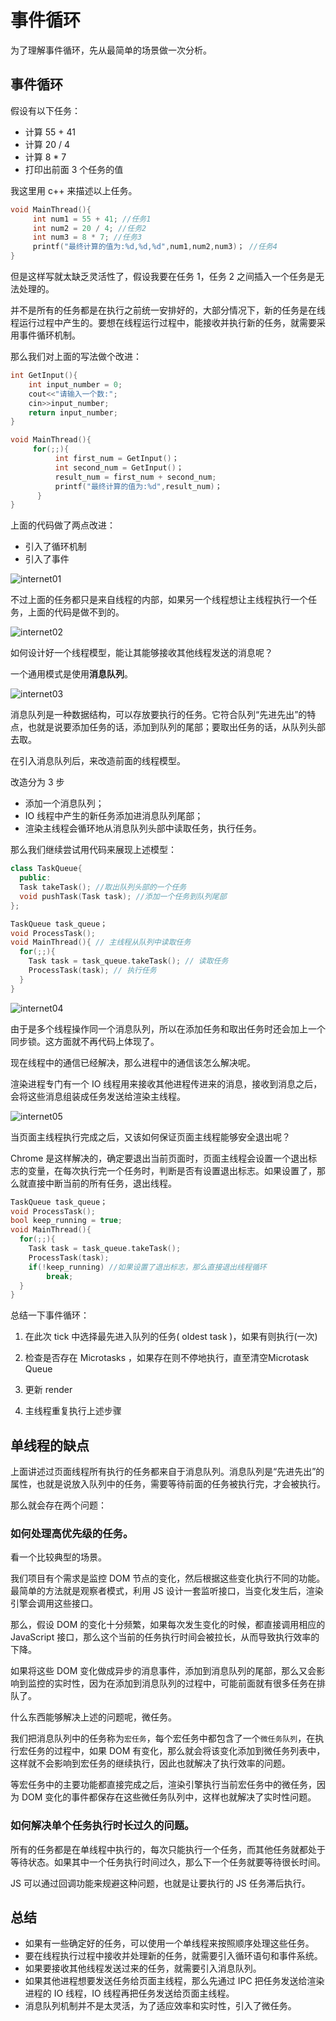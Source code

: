 # 事件循环

为了理解事件循环，先从最简单的场景做一次分析。

## 事件循环

假设有以下任务：

- 计算 55 + 41
- 计算 20 / 4
- 计算 8 * 7
- 打印出前面 3 个任务的值

我这里用 c++ 来描述以上任务。

``` c++
void MainThread(){
     int num1 = 55 + 41; //任务1
     int num2 = 20 / 4; //任务2
     int num3 = 8 * 7; //任务3
     printf("最终计算的值为:%d,%d,%d",num1,num2,num3)； //任务4
}
```

但是这样写就太缺乏灵活性了，假设我要在任务 1，任务 2 之间插入一个任务是无法处理的。

并不是所有的任务都是在执行之前统一安排好的，大部分情况下，新的任务是在线程运行过程中产生的。要想在线程运行过程中，能接收并执行新的任务，就需要采用事件循环机制。

那么我们对上面的写法做个改进：

```c++
int GetInput(){
    int input_number = 0;
    cout<<"请输入一个数:";
    cin>>input_number;
    return input_number;
}

void MainThread(){
     for(;;){
          int first_num = GetInput()；
          int second_num = GetInput()；
          result_num = first_num + second_num;
          printf("最终计算的值为:%d",result_num)；
      }
}
```

上面的代码做了两点改进：

- 引入了循环机制
- 引入了事件

<img :src="$withBase('/internet01.png')" alt="internet01"/>

不过上面的任务都只是来自线程的内部，如果另一个线程想让主线程执行一个任务，上面的代码是做不到的。

<img :src="$withBase('/internet02.png')" alt="internet02"/>

如何设计好一个线程模型，能让其能够接收其他线程发送的消息呢？

一个通用模式是使用**消息队列**。

<img :src="$withBase('/internet03.png')" alt="internet03"/>

消息队列是一种数据结构，可以存放要执行的任务。它符合队列“先进先出”的特点，也就是说要添加任务的话，添加到队列的尾部；要取出任务的话，从队列头部去取。

在引入消息队列后，来改造前面的线程模型。

改造分为 3 步

- 添加一个消息队列；
- IO 线程中产生的新任务添加进消息队列尾部；
- 渲染主线程会循环地从消息队列头部中读取任务，执行任务。

那么我们继续尝试用代码来展现上述模型：

```c++
class TaskQueue{
  public:
  Task takeTask(); //取出队列头部的一个任务
  void pushTask(Task task); //添加一个任务到队列尾部
};

TaskQueue task_queue；
void ProcessTask();
void MainThread(){ // 主线程从队列中读取任务
  for(;;){
    Task task = task_queue.takeTask(); // 读取任务
    ProcessTask(task); // 执行任务
  }
}
```

<img :src="$withBase('/internet04.png')" alt="internet04"/>

由于是多个线程操作同一个消息队列，所以在添加任务和取出任务时还会加上一个同步锁。这方面就不再代码上体现了。

现在线程中的通信已经解决，那么进程中的通信该怎么解决呢。

渲染进程专门有一个 IO 线程用来接收其他进程传进来的消息，接收到消息之后，会将这些消息组装成任务发送给渲染主线程。

<img :src="$withBase('/internet05.png')" alt="internet05"/>

当页面主线程执行完成之后，又该如何保证页面主线程能够安全退出呢？

Chrome 是这样解决的，确定要退出当前页面时，页面主线程会设置一个退出标志的变量，在每次执行完一个任务时，判断是否有设置退出标志。如果设置了，那么就直接中断当前的所有任务，退出线程。

```c++
TaskQueue task_queue；
void ProcessTask();
bool keep_running = true;
void MainThread(){
  for(;;){
    Task task = task_queue.takeTask();
    ProcessTask(task);
    if(!keep_running) //如果设置了退出标志，那么直接退出线程循环
        break; 
  }
}
```

总结一下事件循环：

1. 在此次 tick 中选择最先进入队列的任务( oldest task )，如果有则执行(一次)

2. 检查是否存在 Microtasks ，如果存在则不停地执行，直至清空Microtask Queue

3. 更新 render

4. 主线程重复执行上述步骤

## 单线程的缺点

上面讲述过页面线程所有执行的任务都来自于消息队列。消息队列是“先进先出”的属性，也就是说放入队列中的任务，需要等待前面的任务被执行完，才会被执行。

那么就会存在两个问题：

### 如何处理高优先级的任务。

看一个比较典型的场景。

我们项目有个需求是监控 DOM 节点的变化，然后根据这些变化执行不同的功能。最简单的方法就是观察者模式，利用 JS 设计一套监听接口，当变化发生后，渲染引擎会调用这些接口。

那么，假设 DOM 的变化十分频繁，如果每次发生变化的时候，都直接调用相应的 JavaScript 接口，那么这个当前的任务执行时间会被拉长，从而导致执行效率的下降。

如果将这些 DOM 变化做成异步的消息事件，添加到消息队列的尾部，那么又会影响到监控的实时性，因为在添加到消息队列的过程中，可能前面就有很多任务在排队了。

什么东西能够解决上述的问题呢，微任务。

我们把消息队列中的任务称为`宏任务`，每个宏任务中都包含了一个`微任务队列`，在执行宏任务的过程中，如果 DOM 有变化，那么就会将该变化添加到微任务列表中，这样就不会影响到宏任务的继续执行，因此也就解决了执行效率的问题。

等宏任务中的主要功能都直接完成之后，渲染引擎执行当前宏任务中的微任务，因为 DOM 变化的事件都保存在这些微任务队列中，这样也就解决了实时性问题。

### 如何解决单个任务执行时长过久的问题。

所有的任务都是在单线程中执行的，每次只能执行一个任务，而其他任务就都处于等待状态。如果其中一个任务执行时间过久，那么下一个任务就要等待很长时间。

JS 可以通过回调功能来规避这种问题，也就是让要执行的 JS 任务滞后执行。

## 总结

- 如果有一些确定好的任务，可以使用一个单线程来按照顺序处理这些任务。
- 要在线程执行过程中接收并处理新的任务，就需要引入循环语句和事件系统。
- 如果要接收其他线程发送过来的任务，就需要引入消息队列。
- 如果其他进程想要发送任务给页面主线程，那么先通过 IPC 把任务发送给渲染进程的 IO 线程，IO 线程再把任务发送给页面主线程。
- 消息队列机制并不是太灵活，为了适应效率和实时性，引入了微任务。